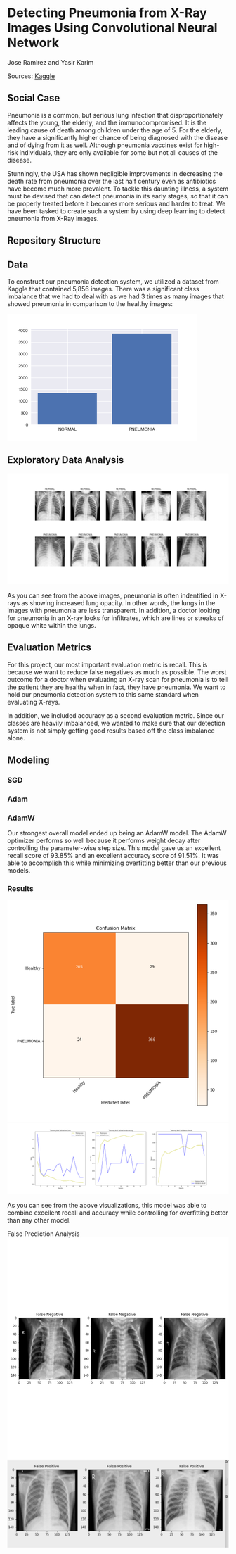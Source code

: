# Detecting Pneumonia from X-Ray Images Using Convolutional Neural Network

Jose Ramirez and Yasir Karim

Sources: [Kaggle](https://www.kaggle.com/paultimothymooney/chest-xray-pneumonia)

## Social Case

Pneumonia is a common, but serious lung infection that disproportionately affects the young, the elderly, and
the immunocompromised. It is the leading cause of death among children under the age of 5. For the elderly, they have a significantly higher chance of being diagnosed with the disease and of dying from it as well. Although pneumonia vaccines exist for high-risk individuals, they are only available for some but not all causes of the disease.

Stunningly, the USA has shown negligible improvements in decreasing the death rate from pneumonia over the last half century even as antibiotics have become much more prevalent. To tackle this daunting illness, a system must be devised that can detect pneumonia in its early stages, so that it can be properly treated before it becomes more serious and harder to treat. We have been tasked to create such a system by using deep learning to detect pneumonia from X-Ray images.

## Repository Structure


## Data

To construct our pneumonia detection system, we utilized a dataset from Kaggle that contained 5,856 images. There was a significant class imbalance that we had to deal with as we had 3 times as many images that showed pneumonia in comparison to the healthy images:

<img src="https://raw.githubusercontent.com/Sonora27/pneumonia_image_classification/master/PNG/pneumonia_imbalance.png">

## Exploratory Data Analysis

<img src="https://raw.githubusercontent.com/Sonora27/pneumonia_image_classification/master/PNG/x-ray_scans.png">

As you can see from the above images, pneumonia is often indentified in X-rays as showing increased lung opacity. In other words, the lungs in the images with pneumonia are less transparent. In addition, a doctor looking for pneumonia in an X-ray looks for infiltrates, which are lines or streaks of opaque white within the lungs.

## Evaluation Metrics

For this project, our most important evaluation metric is recall. This is because we want to reduce false negatives as much as possible. The worst outcome for a doctor when evaluating an X-ray scan for pneumonia is to tell the patient they are healthy when in fact, they have pneumonia. We want to hold our pneumonia detection system to this same standard when evaluating X-rays.

In addition, we included accuracy as a second evaluation metric. Since our classes are heavily imbalanced, we wanted to make sure that our detection system is not simply getting good results based off the class imbalance alone. 

## Modeling

### SGD

### Adam

### AdamW

Our strongest overall model ended up being an AdamW model. The AdamW optimizer performs so well because it performs weight decay after controlling the parameter-wise step size. This model gave us an excellent recall score of 93.85% and an excellent accuracy score of 91.51%. It was able to accomplish this while minimizing overfitting better than our previous models. 

### Results

<img src="https://raw.githubusercontent.com/Sonora27/pneumonia_image_classification/master/PNG/confusion_matrix.png">

<img src="https://raw.githubusercontent.com/Sonora27/pneumonia_image_classification/master/PNG/adamw.png">

As you can see from the above visualizations, this model was able to combine excellent recall and accuracy while controlling for overfitting better than any other model.

False Prediction Analysis
<img src="https://raw.githubusercontent.com/Sonora27/pneumonia_image_classification/master/PNG/false_negative.png">
<img src="https://raw.githubusercontent.com/Sonora27/pneumonia_image_classification/master/PNG/false_positives.png">


